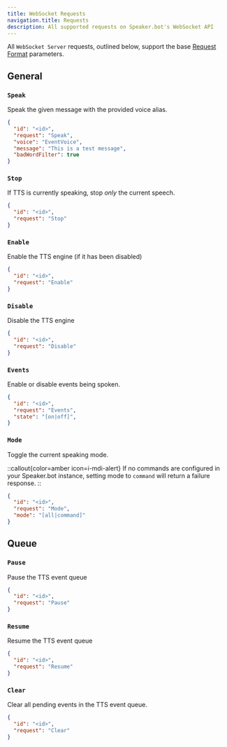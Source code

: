 ```yaml
---
title: WebSocket Requests
navigation.title: Requests
description: All supported requests on Speaker.bot's WebSocket API
---
```



All `WebSocket Server` requests, outlined below, support the base [Request Format](/api/websocket#request-format) parameters.

## General

### `Speak`
Speak the given message with the provided voice alias.

```json [Example]
{
  "id": "<id>",
  "request": "Speak",
  "voice": "EventVoice",
  "message": "This is a test message",
  "badWordFilter": true
}
```

### `Stop`
If TTS is currently speaking, stop *only* the current speech.

```json [Example]
{
  "id": "<id>",
  "request": "Stop"
}
```

### `Enable`
Enable the TTS engine (if it has been disabled)

```json [Example]
{
  "id": "<id>",
  "request": "Enable"
}
```

### `Disable`
Disable the TTS engine

```json [Example]
{
  "id": "<id>",
  "request": "Disable"
}
```

### `Events`
Enable or disable events being spoken.

```json [Example]
{
  "id": "<id>",
  "request": "Events",
  "state": "[on|off]",
}
```

### `Mode`
Toggle the current speaking mode.

::callout{color=amber icon=i-mdi-alert}
If no commands are configured in your Speaker.bot instance, setting mode to `command` will return a failure response.
::

```json [Example]
{
  "id": "<id>",
  "request": "Mode",
  "mode": "[all|command]"
}
```

## Queue

### `Pause`
Pause the TTS event queue

```json [Example]
{
  "id": "<id>",
  "request": "Pause"
}
```

### `Resume`
Resume the TTS event queue

```json [Example]
{
  "id": "<id>",
  "request": "Resume"
}
```

### `Clear`
Clear all pending events in the TTS event queue.

```json [Example]
{
  "id": "<id>",
  "request": "Clear"
}
```